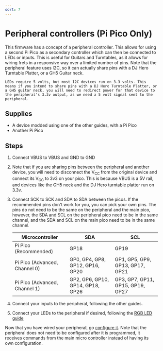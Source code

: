 ```yaml
---
sort: 7
---
```


# Peripheral controllers (Pi Pico Only)

This firmware has a concept of a peripheral controller. This allows for using a second Pi Pico as a secondary controller which can then be connected to LEDs or inputs. This is useful for Guitars and Turntables, as it allows for wiring frets in a responsive way over a limited number of pins. Note that the peripheral feature uses I2C, so it can actually share pins with a DJ Hero Turntable Platter, or a GH5 Guitar neck.

```danger
LEDs require 5 volts, but most I2C devices run on 3.3 volts. This means if you intend to share pins with a DJ Hero Turntable Platter, or a GH5 guitar neck, you will need to redirect power for that device to the peripheral's 3.3v output, as we need a 5 volt signal sent to the peripheral.
```

## Supplies

- A device modded using one of the other guides, with a Pi Pico
- Another Pi Pico

## Steps

1. Connect VBUS to VBUS and GND to GND
2. Note that if you are sharing pins between the peripheral and another device, you will need to disconnect the V<sub>CC</sub> from the original device and connect its V<sub>CC</sub> to 3v3 on your pico. This is because VBUS is a 5V rail, and devices like the GH5 neck and the DJ Hero turntable platter run on 3.3v.
3. Connect SCK to SCK and SDA to SDA between the picos. If the recommended pins don't work for you, you can pick your own pins. The pins do not need to be the same on the peripheral and the main pico, however, the SDA and SCL on the peripheral pico need to be in the same channel, and the SDA and SCL on the main pico need to be in the same channel.

   | Microcontroller               | SDA                              | SCL                              |
   | ----------------------------- | -------------------------------- | -------------------------------- |
   | Pi Pico (Recommended)         | GP18                             | GP19                             |
   | Pi Pico (Advanced, Channel 0) | GP0, GP4, GP8, GP12, GP16, GP20  | GP1, GP5, GP9, GP13, GP17, GP21  |
   | Pi Pico (Advanced, Channel 1) | GP2, GP6, GP10, GP14, GP18, GP26 | GP3, GP7, GP11, GP15, GP19, GP27 |

4. Connect your inputs to the peripheral, following the other guides.
5. Connect your LEDs to the peripheral if desired, following the [RGB LED guide](https://santroller.tangentmc.net/wiring_guides/leds.html)

Now that you have wired your peripheral, go [configure it](https://santroller.tangentmc.net/tool/using.html). Note that the peripheral does not need to be configured after it is programmed, it receives commands from the main micro controller instead of having its own configuration.
